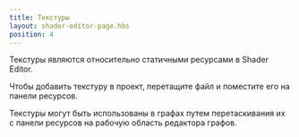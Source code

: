 ```yaml
---
title: Текстуры
layout: shader-editor-page.hbs
position: 4
---
```


Текстуры являются относительно статичными ресурсами в Shader Editor.

Чтобы добавить текстуру в проект, перетащите файл и поместите его на панели ресурсов.

Текстуры могут быть использованы в графах путем перетаскивания их с панели ресурсов на рабочую область редактора графов.